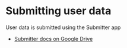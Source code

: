 # Submitting user data

User data is submitted using the Submitter app

- [Submitter docs on Google Drive](https://drive.google.com/drive/folders/1pJ0MqX-nANfTbYsbNlhVPZddbtAD8oAw)